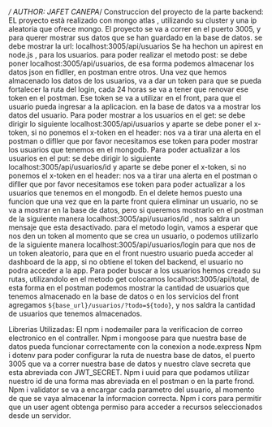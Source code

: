 */ AUTHOR: JAFET CANEPA*/
Construccion del proyecto de la parte backend:
EL proyecto està realizado con mongo atlas , utilizando su cluster y una ip aleatoria que ofrece mongo.
El proyecto se va a correr en el puerto 3005, y para querer mostrar sus datos que se han guardado en la base de datos. se debe mostrar la url: localhost:3005/api/usuarios
Se ha hechon un apirest en node.js , para los usuarios.
para poder realizar el metodo post: se debe poner localhost:3005/api/usuarios, de esa forma podemos almacenar los datos json en fidller, en postman entre otros. 
Una vez que hemos almacenado  los datos de los usuarios, va a dar un token para que se pueda fortalecer la ruta del login, cada 24 horas se va a tener que renovar ese token en el postman.
Ese token se va a utilizar en el front, para que el usuario pueda ingresar a la aplicacion.
 en la base de datos va a mostrar  los datos del usuario.
 Para poder mostrar a los usuarios en el get: se debe dirigir lo siguiente localhost:3005/api/usuarios y aparte se debe poner el x-token, si no ponemos el x-token en el header: nos va a tirar una alerta en el postman o difller que por favor necesitamos ese token para poder mostrar los usuarios que tenemos en el mongodb.
  Para poder actualizar a los usuarios en el put: se debe dirigir lo siguiente localhost:3005/api/usuarios/id y aparte se debe poner el x-token, si no ponemos el x-token en el header: nos va a tirar una alerta en el postman o difller que por favor necesitamos ese token para poder actualizar a  los usuarios que tenemos en el mongodb.
  En el delete hemos puesto una funcion que una vez que en la parte front quiera eliminar un usuario, no se va a mostrar en la base de datos, pero si queremos mostrarlo en el postman de la siguiente manera localhost:3005/api/usuarios/id , nos saldra un mensaje que esta desactivado.
  para el metodo login, vamos a esperar que nos den un token al momento que se crea un usuario, o podemos utilizarlo de la siguiente manera localhost:3005/api/usuarios/login  para que nos  de un token aleatorio, para que en el front nuestro usuario pueda acceder al dashboard de la app, si no obtiene el token del backend, el usuario no podra acceder a la app.
  Para poder buscar a los usuarios hemos creado su rutas, utilizandolo en el metodo get colocamos localhost:3005/api/total, de esta forma en el postman podemos mostrar la cantidad de usuarios que tenemos almacenado en la base de datos o en los servicios del front agregamos `${base_url}/usuarios/?todo=${todo}`, y nos saldra la cantidad de usuarios que tenemos almacenados.


  Librerias Utilizadas:
   El npm i nodemailer para la verificacion de correo electronico en el contraller.
   Npm i mongoose para que nuestra base de datos pueda funcionar correctamente con la conexion a node.express
   Npm i  dotenv para poder configurar la ruta de nuestra base de datos, el puerto 3005 que va a correr nuestra base de datos y nuestro clave secreta que esta abreviada con JWT_SECRET.
   Npm i uuid para que podamos utilizar nuestro id de una forma mas abreviada en el postman o en la parte frond.
   Npm i validator se va a encargar cada parametro del usuario, al momento de que se vaya almacenar la informacion correcta.
   Npm i cors  para permitir que un user agent obtenga permiso para acceder a recursos seleccionados desde un servidor.

